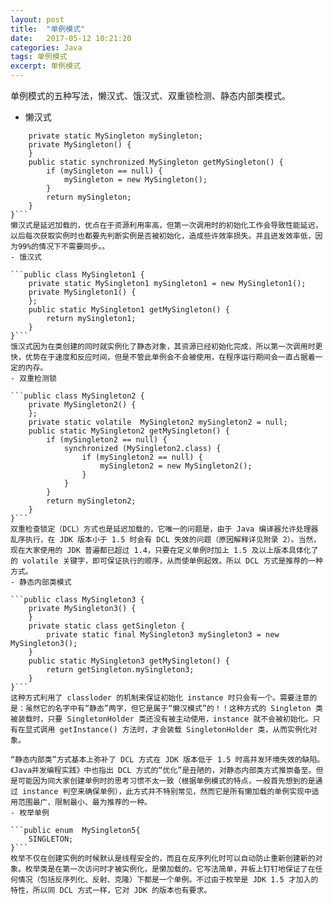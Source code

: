 ```yaml
---
layout: post
title:  "单例模式"
date:   2017-05-12 10:21:20
categories: Java
tags: 单例模式
excerpt: 单例模式
---
```

单例模式的五种写法，懒汉式、饿汉式、双重锁检测、静态内部类模式。
- 懒汉式

```public class MySingleton {
	private static MySingleton mySingleton;
	private MySingleton() {
	}
	public static synchronized MySingleton getMySingleton() {
		if (mySingleton == null) {
			mySingleton = new MySingleton();
		}
		return mySingleton;
	}
}```
懒汉式是延迟加载的，优点在于资源利用率高，但第一次调用时的初始化工作会导致性能延迟，以后每次获取实例时也都要先判断实例是否被初始化，造成些许效率损失。并且迸发效率低，因为99%的情况下不需要同步。。
- 饿汉式

```public class MySingleton1 {
	private static MySingleton1 mySingleton1 = new MySingleton1();
	private MySingleton1() {
	};
	public static MySingleton1 getMySingleton() {
		return mySingleton1;
	}
}```
饿汉式因为在类创建的同时就实例化了静态对象，其资源已经初始化完成，所以第一次调用时更快，优势在于速度和反应时间，但是不管此单例会不会被使用，在程序运行期间会一直占据着一定的内存。
- 双重检测锁

```public class MySingleton2 {
	private MySingleton2() {
	};
	private static volatile  MySingleton2 mySingleton2 = null;
	public static MySingleton2 getMySingleton() {
		if (mySingleton2 == null) {
			synchronized (MySingleton2.class) {
				if (mySingleton2 == null) {
					mySingleton2 = new MySingleton2();
				}
			}
		}
		return mySingleton2;
	}
}```
双重检查锁定（DCL）方式也是延迟加载的，它唯一的问题是，由于 Java 编译器允许处理器乱序执行，在 JDK 版本小于 1.5 时会有 DCL 失效的问题（原因解释详见附录 2）。当然，现在大家使用的 JDK 普遍都已超过 1.4，只要在定义单例时加上 1.5 及以上版本具体化了的 volatile 关键字，即可保证执行的顺序，从而使单例起效。所以 DCL 方式是推荐的一种方式。
- 静态内部类模式

```public class MySingleton3 {
	private MySingleton3() {
	}
	private static class getSingleton {
		private static final MySingleton3 mySingleton3 = new MySingleton3();
	}
	public static MySingleton3 getMySingleton() {
		return getSingleton.mySingleton3;
	}
}```
这种方式利用了 classloder 的机制来保证初始化 instance 时只会有一个。需要注意的是：虽然它的名字中有“静态”两字，但它是属于“懒汉模式”的！！这种方式的 Singleton 类被装载时，只要 SingletonHolder 类还没有被主动使用，instance 就不会被初始化。只有在显式调用 getInstance() 方法时，才会装载 SingletonHolder 类，从而实例化对象。

“静态内部类”方式基本上弥补了 DCL 方式在 JDK 版本低于 1.5 时高并发环境失效的缺陷。《Java并发编程实践》中也指出 DCL 方式的“优化”是丑陋的，对静态内部类方式推崇备至。但是可能因为同大家创建单例时的思考习惯不太一致（根据单例模式的特点，一般首先想到的是通过 instance 判空来确保单例），此方式并不特别常见，然而它是所有懒加载的单例实现中适用范围最广、限制最小、最为推荐的一种。
- 枚举单例

```public enum  MySingleton5{
    SINGLETON;
}```
枚举不仅在创建实例的时候默认是线程安全的，而且在反序列化时可以自动防止重新创建新的对象。枚举类是在第一次访问时才被实例化，是懒加载的。它写法简单，并板上钉钉地保证了在任何情况（包括反序列化、反射、克隆）下都是一个单例。不过由于枚举是 JDK 1.5 才加入的特性，所以同 DCL 方式一样，它对 JDK 的版本也有要求。